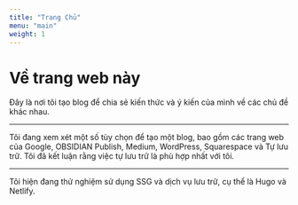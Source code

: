 ```yaml
---
title: "Trang Chủ"
menu: "main"
weight: 1
---
```


# Về trang web này

Đây là nơi tôi tạo blog để chia sẻ kiến ​​thức và ý kiến ​​của mình về các chủ đề khác nhau.

---

Tôi đang xem xét một số tùy chọn để tạo một blog, bao gồm các trang web của Google, OBSIDIAN Publish, Medium, WordPress, Squarespace và Tự lưu trữ. Tôi đã kết luận rằng việc tự lưu trữ là phù hợp nhất với tôi.

---

Tôi hiện đang thử nghiệm sử dụng SSG và dịch vụ lưu trữ, cụ thể là Hugo và Netlify.
